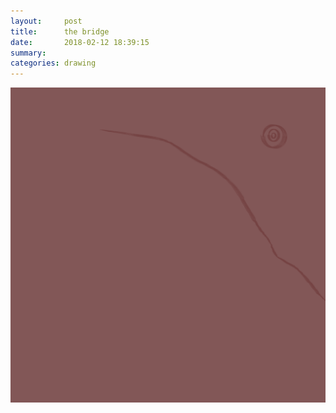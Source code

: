 ```yaml
---
layout:     post
title:      the bridge
date:       2018-02-12 18:39:15
summary:    
categories: drawing
---
```

![the bridge](/images/diary/the-bridge.png ".")
